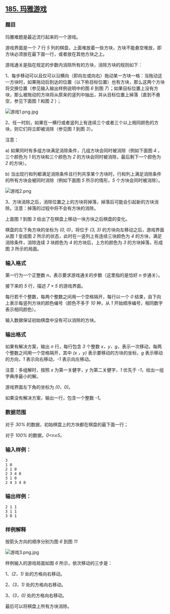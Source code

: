 ## [185. 玛雅游戏](https://www.acwing.com/problem/content/187/)

### 题目

玛雅难题是最近流行起来的一个游戏。

游戏界面是一个 *7* 行 *5* 列的棋盘，上面堆放着一些方块，方块不能悬空堆放，即方块必须放在最下面一行，或者放在其他方块之上。

游戏通关是指在规定的步数内消除所有的方块，消除方块的规则如下：

1、每步移动可以且仅可以沿横向（即向左或向右）拖动某一方块一格：当拖动这一方块时，如果拖动后到达的位置（以下称目标位置）也有方块，那么这两个方块将交换位置（参见输入输出样例说明中的图 *6* 到图 *7*）；如果目标位置上没有方块，那么被拖动的方块将从原来的竖列中抽出，并从目标位置上掉落（直到不悬空，参见下面图 *1* 和图 *2* ）；

 ![游戏1.png.jpg](/media/article/image/2019/01/17/19_6ed6abe419-游戏1.png.jpg)

2、任一时刻，如果在一横行或者竖列上有连续三个或者三个以上相同颜色的方块，则它们将立即被消除（参见图 *1* 到图 *3*）。

注意：

a) 如果同时有多组方块满足消除条件，几组方块会同时被消除（例如下面图 *4* ，三个颜色为 *1* 的方块和三个颜色为 *2* 的方块会同时被消除，最后剩下一个颜色为 *2* 的方块）。

b) 当出现行和列都满足消除条件且行列共享某个方块时，行和列上满足消除条件的所有方块会被同时消除（例如下面图 *5* 所示的情形，*5* 个方块会同时被消除）。

 ![游戏2.png](/media/article/image/2019/01/17/19_aca31f3e19-游戏2.png)

3、方块消除之后，消除位置之上的方块将掉落，掉落后可能会引起新的方块消除。注意：掉落的过程中将不会有方块的消除。

上面图 *1* 到图 *3* 给出了在棋盘上移动一块方块之后棋盘的变化。

棋盘的左下角方块的坐标为 *(0, 0)*，将位于 *(3, 3)* 的方块向左移动之后，游戏界面从图 *1* 变成图 *2* 所示的状态，此时在一竖列上有连续三块颜色为 *4* 的方块，满足消除条件，消除连续 *3* 块颜色为 *4* 的方块后，上方的颜色为 *3* 的方块掉落，形成图 *3* 所示的局面。

### 输入格式

第一行为一个正整数 *n*，表示要求游戏通关的步数（这里指的是恰好 *n* 步通关）。

接下来的 *5* 行，描述 *7 × 5* 的游戏界面。

每行若干个整数，每两个整数之间用一个空格隔开，每行以一个 *0* 结束，自下向上表示每竖列方块的颜色编号（颜色不多于 *10* 种，从 *1* 开始顺序编号，相同数字表示相同颜色）。

输入数据保证初始棋盘中没有可以消除的方块。

### 输出格式

如果有解决方案，输出 *n* 行，每行包含 *3* 个整数 *x，y，g*，表示一次移动，每两个整数之间用一个空格隔开，其中 *(x ，y)* 表示要移动的方块的坐标，*g* 表示移动的方向，*1* 表示向右移动，*-1* 表示向左移动。

注意：多组解时，按照 *x* 为第一关健字，*y* 为第二关健字，*1* 优先于 *-1*，给出一组字典序最小的解。

游戏界面左下角的坐标为 *(0，0)*。

如果没有解决方案，输出一行，包含一个整数 *-1*。

### 数据范围

对于 *30%* 的数据，初始棋盘上的方块都在棋盘的最下面一行；

对于 *100%* 的数据，*0<n≤5*。

### 输入样例：

```
3
1 0
2 1 0
2 3 4 0
3 1 0
2 4 3 4 0
```

### 输出样例：

```
2 1 1
3 1 1
3 0 1
```

### 样例解释

按箭头方向的顺序分别为图 *6* 到图 *11*

 ![游戏3.png.jpg](/media/article/image/2019/01/17/19_755e2c0c19-游戏3.png.jpg)

样例输入的游戏局面如图 *6* 所示，依次移动的三步是：

1、*(2，1)* 处的方格向右移动。

2、*(3，1)* 处的方格向右移动。

3、*(3，0)* 处的方格向右移动。

最后可以将棋盘上所有方块消除。
